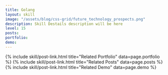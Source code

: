 ```yaml
---
title: Golang
layout: skill
image: "/assets/blog/css-grid/future_technology_prospects.png"
description: Skill Destails description will be here
level: 15
posts: 
portfolio: 
demo: 
---
```


<div class="mt-5">
    {% include skill/post-link.html title="Related Portfolio" data=page.portfolio %}
    {% include skill/post-link.html title="Related Posts" data=page.posts %}
    {% include skill/post-link.html title="Related Demo" data=page.demo %}
</div>